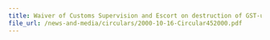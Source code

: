 ```yaml
---
title: Waiver of Customs Supervision and Escort on destruction of GST-unpaid goods
file_url: /news-and-media/circulars/2000-10-16-Circular452000.pdf
---
```

